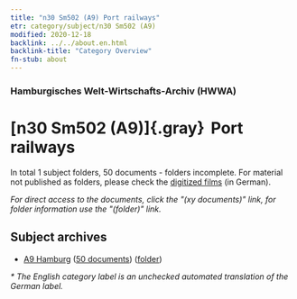 ```yaml
---
title: "n30 Sm502 (A9) Port railways"
etr: category/subject/n30 Sm502 (A9)
modified: 2020-12-18
backlink: ../../about.en.html
backlink-title: "Category Overview"
fn-stub: about
---
```


### Hamburgisches Welt-Wirtschafts-Archiv (HWWA)
# [n30 Sm502 (A9)]{.gray}&#8201; Port railways&#160; 





In total 1 subject folders, 50 documents - folders incomplete.
For material not published as folders, please check the [digitized films](/film/h1_sh) (in German).

_For direct access to the documents, click the "(xy documents)" link, for folder information use the "(folder)" link._

## Subject archives


- [A9 Hamburg](../../../geo/about.en.html#A9) (<a href="https://dfg-viewer.de/show/?tx_dlf[id]=https://pm20.zbw.eu/mets/sh/1409xx/140905/1455xx/145548/public.mets.en.xml" target="_blank">50 documents</a>) ([folder](http://purl.org/pressemappe20/folder/sh/140905,145548))


_* The English category label is an unchecked automated translation of the German label._

